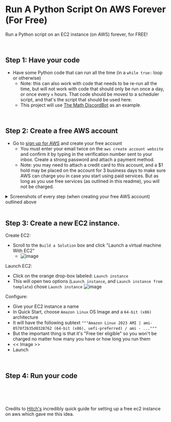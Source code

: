 # Run A Python Script On AWS Forever (For Free)
Run a Python script on an EC2 instance (on AWS) forever, for FREE!

<br> 

## Step 1: Have your code
* Have some Python code that can run all the time (in a `while true:` loop or otherwise)
  * Note: this can also work with code that needs to be re-run all the time, but will not work with code that should only be run once a day, or once every `x` hours. That code should be moved to a scheduler script, and that's the script that should be used here.
  * This project will use [The Math DiscordBot](https://github.com/JacobNoahGlik/MathDiscordBot) as an example.

<br>

## Step 2: Create a free AWS account
* Go to [sign up for AWS](https://portal.aws.amazon.com/billing/signup?nc2=h_ct&src=header_signup&redirect_url=https%3A%2F%2Faws.amazon.com%2Fregistration-confirmation#/start/email) and create your free account
  * You must enter your email twice on the `aws create account website` and confirm it by typing in the verification number sent to your inbox. Create a strong password and attach a payment method.
  * Note: you may need to attach a credit card to this account, and a $1 hold may be placed on the account for 3 business days to make sure AWS can charge you in case you start using paid services. But as long as you use free services (as outlined in this readme), you will not be charged.
<details>
  <summary>Screenshots of every step (when creating your free AWS account) outlined above</summary>
  <p>Step-by-step instructions for creating a free AWS account.</p>
  <img src="Step2/SignUpForAWS.png" alt="Screenshot 1">
  ![image](https://github.com/JacobNoahGlik/RunScriptOnAWS-Forever/assets/70964953/b21fee5e-9b2c-42a2-8f52-d5002d7a2acb) ![image](https://github.com/JacobNoahGlik/RunScriptOnAWS-Forever/assets/70964953/4067ddf8-d981-41e6-905b-ccfba660ce4c) ![image](https://github.com/JacobNoahGlik/RunScriptOnAWS-Forever/assets/70964953/bec37588-8693-4527-96a0-eccf145862e5) ![image](https://github.com/JacobNoahGlik/RunScriptOnAWS-Forever/assets/70964953/3b0c0063-e685-4a1a-98f0-2aa8ef0a1c9d) ![image](https://github.com/JacobNoahGlik/RunScriptOnAWS-Forever/assets/70964953/6e521d26-b6f6-47df-b72d-e14959850587) ![image](https://github.com/JacobNoahGlik/RunScriptOnAWS-Forever/assets/70964953/346ab0c8-78b6-4ed0-bd8f-1c391f68388a) ![image](https://github.com/JacobNoahGlik/RunScriptOnAWS-Forever/assets/70964953/1a64d598-c20b-4e15-b97a-cdfe2a60ad9f) ![image](https://github.com/JacobNoahGlik/RunScriptOnAWS-Forever/assets/70964953/56d3c136-1e08-4a70-8bf9-e097d37395f0) ![image](https://github.com/JacobNoahGlik/RunScriptOnAWS-Forever/assets/70964953/c5a0ba70-ca5e-48df-a1ae-7cdb311b53a7) ![image](https://github.com/JacobNoahGlik/RunScriptOnAWS-Forever/assets/70964953/4190eb9f-e61e-4115-a041-df8f16e6df62) ![image](https://github.com/JacobNoahGlik/RunScriptOnAWS-Forever/assets/70964953/8149052c-1614-4f82-8bf2-8d2789b91188) ![image](https://github.com/JacobNoahGlik/RunScriptOnAWS-Forever/assets/70964953/897de783-cc74-48f3-a051-3933c3db2eca) ![image](https://github.com/JacobNoahGlik/RunScriptOnAWS-Forever/assets/70964953/c60de612-910e-46f1-a430-12ea075a1ef1) ![image](https://github.com/JacobNoahGlik/RunScriptOnAWS-Forever/assets/70964953/3aa1b20c-a26a-4c05-bc6a-edfd3cbded87)
</details>

<br>

## Step 3: Create a new EC2 instance.
Create EC2:
* Scroll to the `Build a Solution` box and click "Launch a virtual machine With EC2"
  * ![image](https://github.com/JacobNoahGlik/RunScriptOnAWS-Forever/assets/70964953/ed0a3052-e90e-4e31-82ed-5c23ac2fd5b9)

Launch EC2:
* Click on the orange drop-box labeled: `Launch instance`
* This will open two options (`Launch instance`, and `Launch instance from template`) chose `Launch instance`
![image](https://github.com/JacobNoahGlik/RunScriptOnAWS-Forever/assets/70964953/373417f0-a775-4a06-829e-d890bf653628)


Configure:
* Give your EC2 instance a name
* In Quick Start, choose `Amazon Linux` OS Image and a `64-bit (x86)` architecture
 * It will have the following subtext `"""Amazon Linux 2023 AMI | ami-0578f2b35d0328762 (64-bit (x86), uefi-preferred) / ami - ..."""`
 * But the important thing is that it's "Free tier eligible" so you won't be charged no matter how many you have or how long you run them
* << Image >> 
* Launch

<br>

## Step 4: Run your code

<br>

<br>

<br>

Credits to [Hitch's](https://www.youtube.com/watch?v=xXirbnUB3NU&ab_channel=TechwithHitch) incredibly quick guide for setting up a free ec2 instance on aws which gave me this idea.
